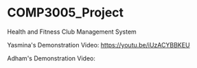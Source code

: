 # COMP3005_Project
Health and Fitness Club Management System

Yasmina's Demonstration Video:
https://youtu.be/iUzACYBBKEU

Adham's Demonstration Video:
